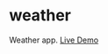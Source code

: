 # weather
Weather app. <a href='https://arman-sahakyan.github.io/weather/build/index.html'>Live Demo</a>

